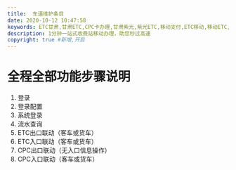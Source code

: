 ```yaml
---
title:  车道维护条目
date: 2020-10-12 10:47:58
keywords: ETC甘肃,甘肃ETC,CPC卡办理,甘肃紫光,紫光ETC,移动支付,ETC移动,移动ETC,ETC办理，ETC手持终端,甘肃ETC办理,甘肃ETC发行,移动发行终端,手持便携式收费系统
description: 1分钟一站式收费站移动办理，助您秒过高速
copyright: true #新增,开启
---
```


# 全程全部功能步骤说明
1. 登录
2. 登录配置
3. 系统登录
4. 流水查询
5. ETC出口联动（客车或货车）
6. ETC入口联动（客车或货车）
7. CPC出口联动（无入口信息操作）
8. CPC入口联动（客车或货车）


